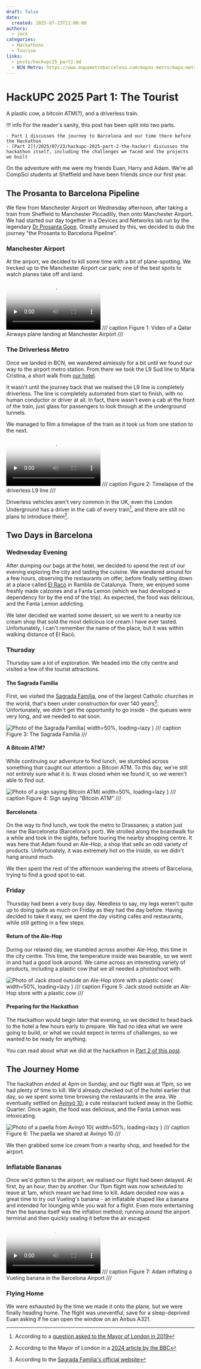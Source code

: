 ```yaml
---
draft: false
date: 
  created: 2025-07-23T11:00:00
authors:
  - jack
categories:
  - Hackathons
  - Tourism
links:
  - posts/hackupc25_part2.md
  - BCN Metro: https://www.mapametrobarcelona.com/mapas-metro/mapa-metro-barcelona-2025.png
---
```


# HackUPC 2025 Part 1: The Tourist

A plastic cow, a bitcoin ATM(?), and a driverless train.

<!-- more -->

!!! info
    For the reader's sanity, this post has been split into two parts.

    - Part 1 discusses the journey to Barcelona and our time there before the Hackathon
    - [Part 2](/2025/07/23/hackupc-2025-part-2-the-hacker) discusses the hackathon itself, including the challenges we faced and the projects we built

On the adventure with me were my friends Euan, Harry and Adam.
We're all CompSci students at Sheffield and have been friends since our first year.

## The Prosanta to Barcelona Pipeline

We flew from Manchester Airport on Wednesday afternoon, after taking a train from Sheffield to Manchester Piccadilly, then onto Manchester Airport. 
We had started our day together in a Devices and Networks lab run by the legendary [Dr Prosanta Gope](https://sites.google.com/view/prosantagope). 
Greatly amused by this, we decided to dub the journey "the Prosanta to Barcelona Pipeline". 

### Manchester Airport

At the airport, we decided to kill some time with a bit of plane-spotting.
We trecked up to the Manchester Airport car park; one of the best spots to watch planes take off and land.

<video style="width: 50%;" controls src="/assets/posts/hackupc25/man_qatar_landing.webm" poster="/assets/posts/hackupc25/man_qatar_landing_poster.webp" preload="none"></video>
/// caption
Figure 1: Video of a Qatar Airways plane landing at Manchester Airport
///

### The Driverless Metro

Once we landed in BCN, we wandered aimlessly for a bit until we found our way to the airport metro station.
From there we took the L9 Sud line to Maria Cristina, a short walk from [our hotel](https://arenas.atiramhotels.com/en/?gad_source=1&gad_campaignid=20343383959&gbraid=0AAAAADj9yVI_RiX4reryaJ87T9Xha0qI6&gclid=Cj0KCQjwhO3DBhDkARIsANxrhTrdyFaTmCv5nQ3iq3AI8iN2MEviZvYJHzl_yg81MtK8129a1gz7nn4aAh4DEALw_wcB).

It wasn't until the journey back that we realised the L9 line is completely driverless.
The line is completely automated from start to finish, with no human conductor or driver at all.
In fact, there wasn't even a cab at the front of the train, just glass for passengers to look through at the underground tunnels.

We managed to film a timelapse of the train as it took us from one station to the next.

<video style="width: 50%;" controls src="/assets/posts/hackupc25/driverless_metro.webm" poster="/assets/posts/hackupc25/driverless_metro_poster.webp" preload="none"></video>
/// caption
Figure 2: Timelapse of the driverless L9 line
///

Driverless vehicles aren't very common in the UK, even the London Underground has a driver in the cab of every train[^1], and there are still no plans to introduce them[^2].

## Two Days in Barcelona

### Wednesday Evening

After dumping our bags at the hotel, we decided to spend the rest of our evening exploring the city and tasting the cuisine.
We wandered around for a few hours, observing the restaurants on offer, before finally settling down at a place called [El Racó](https://www.tripadvisor.co.uk/Restaurant_Review-g187497-d781355-Reviews-El_Raco_Rambla_Catalunya-Barcelona_Catalonia.html) in Rambla de Catalunya.
There, we enjoyed some freshly made calzones and a Fanta Lemon (which we had developed a dependency for by the end of the trip).
As expected, the food was delicious, and the Fanta Lemon addicting.

We later decided we wanted some dessert, so we went to a nearby ice cream shop that sold the most delicious ice cream I have ever tasted.
Unfortunately, I can't remember the name of the place, but it was within walking distance of El Racó.

### Thursday

Thursday saw a lot of exploration. We headed into the city centre and visited a few of the tourist attractions.

#### The Sagrada Família

First, we visited the [Sagrada Família](https://sagradafamilia.org/en/home), one of the largest Catholic churches in the world, that's been under construction for over 140 years[^3].
Unfortunately, we didn't get the opportunity to go inside - the queues were very long, and we needed to eat soon.

![Photo of the Sagrada Família](/assets/posts/hackupc25/sagrada_familia.webp){ width=50%, loading=lazy }
/// caption
Figure 3: The Sagrada Família
///

#### A Bitcoin ATM?

While continuing our adventure to find lunch, we stumbled across something that caught our attention: a Bitcoin ATM.
To this day, we're still not entirely sure what it is. It was closed when we found it, so we weren't able to find out.

![Photo of a sign saying Bitcoin ATM](/assets/posts/hackupc25/bitcoin_atm.webp){ width=50%, loading=lazy }
/// caption
Figure 4: Sign saying "Bitcoin ATM"
///

#### Barceloneta

On the way to find lunch, we took the metro to Drassanes; a station just near the Barceloneta (Barcelona's port).
We strolled along the boardwalk for a while and took in the sights, before touring the nearby shopping centre.
It was here that Adam found an Ale-Hop, a shop that sells an odd variety of products.
Unfortunately, it was extremely hot on the inside, so we didn't hang around much.

We then spent the rest of the afternoon wandering the streets of Barcelona, trying to find a good spot to eat.

### Friday

Thursday had been a very busy day. Needless to say, my legs weren't quite up to doing quite as much on Friday as they had the day before.
Having decided to take it easy, we spent the day visiting cafés and restaurants, while still getting in a few steps.

#### Return of the Ale-Hop

During our relaxed day, we stumbled across another Ale-Hop, this time in the city centre.
This time, the temperature inside was bearable, so we went in and had a good look around.
We came across an interesting variety of products, including a plastic cow that we all needed a photoshoot with.

![Photo of Jack stood outside an Ale-Hop store with a plastic cow](/assets/posts/hackupc25/jack_outside_alehop.webp){ width=50%, loading=lazy }
/// caption
Figure 5: Jack stood outside an Ale-Hop store with a plastic cow
///

#### Preparing for the Hackathon

The Hackathon would begin later that evening, so we decided to head back to the hotel a few hours early to prepare.
We had no idea what we were going to build, or what we could expect in terms of challenges, so we wanted to be ready for anything.

You can read about what we did at the hackathon in [Part 2 of this post]().

## The Journey Home

The hackathon ended at 4pm on Sunday, and our flight was at 11pm, so we had plenty of time to kill. 
We'd already checked out of the hotel earlier that day, so we spent some time browsing the restaurants in the area. 
We eventually settled on [Avinyó 10](https://avinyo10.com); a cute restaurant tucked away in the Gothic Quarter. 
Once again, the food was delicious, and the Fanta Lemon was intoxicating. 

![Photo of a paella from Avinyó 10](/assets/posts/hackupc25/paella.webp){ width=50%, loading=lazy }
/// caption
Figure 6: The paella we shared at Avinyó 10
///

We then grabbed some ice cream from a nearby shop, and headed for the airport.

### Inflatable Bananas

Once we'd gotten to the airport, we realised our flight had been delayed. At first, by an hour, then by another. 
Our 11pm flight was now scheduled to leave at 1am, which meant we had time to kill. 
Adam decided now was a great time to try out Vueling's banana - an inflatable shaped like a banana and intended for lounging while you wait for a flight. 
Even more entertaining than the banana itself was the inflation method; running around the airport terminal and then quickly sealing it before the air escaped. 

<video style="width: 50%;" controls src="/assets/posts/hackupc25/vueling_banana.webm" poster="/assets/posts/hackupc25/vueling_banana_poster.webp" preload="none"></video>
/// caption
Figure 7: Adam inflating a Vueling banana in the Barcelona Airport
///

### Flying Home

We were exhausted by the time we made it onto the plane, but we were finally heading home. 
The flight was uneventful, save for a sleep-deprived Euan asking if he can open the window on an Airbus A321.

[^1]: According to a [question asked to the Mayor of London in 2019](https://www.london.gov.uk/who-we-are/what-london-assembly-does/questions-mayor/find-an-answer/driverless-trains-5)
[^2]: According to the Mayor of London in a [2024 article by the BBC](https://www.bbc.co.uk/news/articles/cre7jz1ej50o)
[^3]: According to the [Sagrada Família's official website](https://sagradafamilia.org/en/history-of-the-temple)